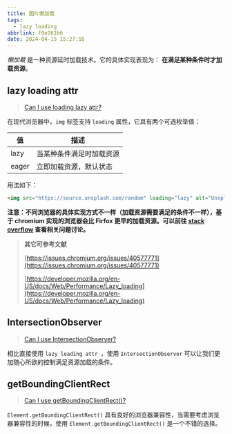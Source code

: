 ```yaml
---
title: 图片懒加载
tags:
  - lazy loading
abbrlink: f0e261b6
date: 2024-04-15 15:27:16
---
```


_懒加载_ 是一种资源延时加载技术。它的具体实现表现为： **在满足某种条件时才加载资源**。

## lazy loading attr

> [Can I use loading lazy attr?](https://caniuse.com/loading-lazy-attr)

在现代浏览器中，`img` 标签支持 `loading` 属性，它具有两个可选枚举值：

| 值 | 描述 |
|----|---|
| lazy | 当某种条件满足时加载资源 |
| eager | 立即加载资源，默认状态 |

用法如下：

```html
<img src="https://source.unsplash.com/random" loading="lazy" alt="Unsplash random image" />
```

**注意：不同浏览器的具体实现方式不一样（加载资源需要满足的条件不一样），基于 chromium 实现的浏览器会比 Firfox 更早的加载资源。可以前往 [stack overflow](https://stackoverflow.com/questions/57753240/native-lazy-loading-loading-lazy-not-working-even-with-flags-enabled) 查看相关问题讨论。**

> **其它可参考文献**
>
> [https://issues.chromium.org/issues/40577771](https://issues.chromium.org/issues/40577771)
>
> [https://developer.mozilla.org/en-US/docs/Web/Performance/Lazy_loading](https://developer.mozilla.org/en-US/docs/Web/Performance/Lazy_loading)

## IntersectionObserver

> [Can I use IntersectionObserver? ](https://caniuse.com/intersectionobserver)

相比直接使用 `lazy loading attr `，使用 `IntersectionObserver` 可以让我们更加随心所欲的控制满足资源加载的条件。

## getBoundingClientRect

> [Can I use getBoundingClientRect()?](https://caniuse.com/getboundingclientrect)

`Element.getBoundingClientRect()` 具有良好的浏览器兼容性，当需要考虑浏览器兼容性的时候，使用 `Element.getBoundingClientRect()` 是一个不错的选择。
